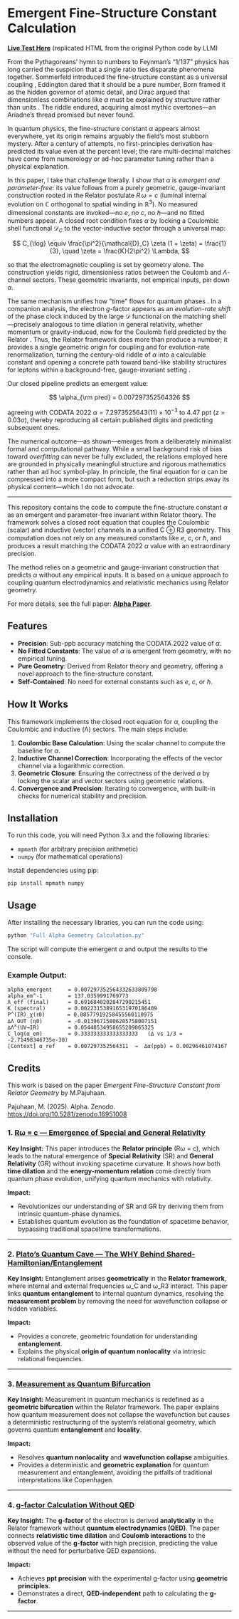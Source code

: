 # Emergent Fine-Structure Constant Calculation


 [**Live Test Here**](https://pajuhaan.github.io/AlphaEmergent/) (replicated HTML from the original Python code by LLM)

From the Pythagoreans’ hymn to numbers to Feynman’s “1/137” physics has long carried the suspicion that a single ratio ties disparate phenomena together. Sommerfeld introduced the fine-structure constant as a universal coupling , Eddington dared that it should be a pure number, Born framed it as the hidden governor of atomic detail, and Dirac argued that dimensionless combinations like $\alpha$ must be explained by structure rather than units . The riddle endured, acquiring almost mythic overtones—an Ariadne’s thread promised but never found.

In quantum physics, the fine-structure constant $\alpha$ appears almost everywhere, yet its origin remains arguably the field’s most stubborn mystery. After a century of attempts, no first-principles derivation has predicted its value even at the percent level; the rare multi-decimal matches have come from numerology or ad-hoc parameter tuning rather than a physical explanation.

In this paper, I take that challenge literally. I show that $\alpha$ is *emergent and parameter-free*: its value follows from a purely geometric, gauge-invariant construction rooted in the Relator postulate $R\, \omega = c$ (luminal internal evolution on $\mathbb{C}$ orthogonal to spatial winding in $\mathbb{R}^3$). No measured dimensional constants are invoked—no $e$, no $c$, no $\hbar$—and no fitted numbers appear. A closed root condition fixes $\alpha$ by locking a Coulombic shell functional $\mathcal{D}_C$ to the vector-inductive sector through a universal map:

$$
C_{\log} \equiv \frac{\pi^2}{\mathcal{D}_C} \zeta (1 + \zeta) = \frac{1}{3}, \quad \zeta = \frac{K}{2\pi^2} \Lambda,
$$

so that the electromagnetic coupling is set by geometry alone. The construction yields rigid, dimensionless ratios between the Coulomb and $\Lambda$-channel sectors. These geometric invariants, not empirical inputs, pin down $\alpha$.

The same mechanism unifies how "time" flows for quantum phases . In a companion analysis, the electron $g$-factor appears as an *evolution-rate shift* of the phase clock induced by the large $\mathcal{D}$ functional on the matching shell—precisely analogous to time dilation in general relativity, whether momentum or gravity-induced, now for the Coulomb field predicted by the Relator  . Thus, the Relator framework does more than produce a number; it provides a single geometric origin for coupling and for evolution-rate renormalization, turning the century-old riddle of $\alpha$ into a calculable constant and opening a concrete path toward band-like stability structures for leptons within a background-free, gauge-invariant setting .

Our closed pipeline predicts an emergent value:

$$
\alpha_{\rm pred} = 0.007297352564326
$$

agreeing with CODATA 2022 $\alpha = 7.2973525643(11) \times 10^{-3}$ to $4.47$ ppt ($z = 0.03 \sigma$), thereby reproducing all certain published digits and predicting subsequent ones.

The numerical outcome—as shown—emerges from a deliberately minimalist formal and computational pathway. While a small background risk of bias toward *overfitting* can never be fully excluded, the relations employed here are grounded in physically meaningful structure and rigorous mathematics rather than ad hoc symbol-play. In principle, the final equation for $\alpha$ can be compressed into a more compact form, but such a reduction strips away its physical content—which I do not advocate.

---


This repository contains the code to compute the fine-structure constant $\alpha$ as an emergent and parameter-free invariant within Relator theory. The framework solves a closed root equation that couples the Coulombic (scalar) and inductive (vector) channels in a unified C ⊕ R3 geometry. This computation does not rely on any measured constants like $e$, $c$, or $\hbar$, and produces a result matching the CODATA 2022 $\alpha$ value with an extraordinary precision.

The method relies on a geometric and gauge-invariant construction that predicts $\alpha$ without any empirical inputs. It is based on a unique approach to coupling quantum electrodynamics and relativistic mechanics using Relator geometry.

For more details, see the full paper: [**Alpha Paper**](https://zenodo.org/records/16944533).

## Features

* **Precision**: Sub-ppb accuracy matching the CODATA 2022 value of $\alpha$.
* **No Fitted Constants**: The value of $\alpha$ is emergent from geometry, with no empirical tuning.
* **Pure Geometry**: Derived from Relator theory and geometry, offering a novel approach to the fine-structure constant.
* **Self-Contained**: No need for external constants such as $e$, $c$, or $\hbar$.

## How It Works

This framework implements the closed root equation for $\alpha$, coupling the Coulombic and inductive (Λ) sectors. The main steps include:

1. **Coulombic Base Calculation**: Using the scalar channel to compute the baseline for $\alpha$.
2. **Inductive Channel Correction**: Incorporating the effects of the vector channel via a logarithmic correction.
3. **Geometric Closure**: Ensuring the correctness of the derived $\alpha$ by locking the scalar and vector sectors using geometric relations.
4. **Convergence and Precision**: Iterating to convergence, with built-in checks for numerical stability and precision.

## Installation

To run this code, you will need Python 3.x and the following libraries:

* `mpmath` (for arbitrary precision arithmetic)
* `numpy` (for mathematical operations)

Install dependencies using pip:

```
pip install mpmath numpy
```

## Usage

After installing the necessary libraries, you can run the code using:

```bash
python "Full Alpha Geometry Calculation.py"
```

The script will compute the emergent $\alpha$ and output the results to the console.


### Example Output:

```
alpha_emergent     = 0.007297352564332633809798
alpha_em^-1        = 137.0359991769773
Λ_eff (final)      = 0.6916840202847290215451
K (spectral)       = 0.002231538916531970186409
P^(IR)_χ(ℓ0)       = 0.08577919258455560110975
∆Λ_OUT (η0)        = -0.01396715806205758007151
∆Λ^(UV→IR)         = 0.05448534958655209065325
C_log(α_em)        = 0.333333333333333333   (∆ vs 1/3 = -2.71498346735e-30)
[Context] α_ref    = 0.007297352564311  →  ∆α(ppb) = 0.00296461074167
```


## Credits

This work is based on the paper *Emergent Fine-Structure Constant from Relator Geometry* by M.Pajuhaan.

Pajuhaan, M. (2025). Alpha. Zenodo. https://doi.org/10.5281/zenodo.16951008



### 1. **[Rω = c — Emergence of Special and General Relativity](https://zenodo.org/records/16779813)**
**Key Insight:**
This paper introduces the **Relator principle** (Rω = c), which leads to the natural emergence of **Special Relativity** (SR) and **General Relativity** (GR) without invoking spacetime curvature. It shows how both **time dilation** and the **energy-momentum relation** come directly from quantum phase evolution, unifying quantum mechanics with relativity. 

**Impact:**
- Revolutionizes our understanding of SR and GR by deriving them from intrinsic quantum-phase dynamics.
- Establishes quantum evolution as the foundation of spacetime behavior, bypassing traditional spacetime transformations.

---

### 2. **[Plato’s Quantum Cave — The WHY Behind Shared-Hamiltonian/Entanglement](https://zenodo.org/records/16779805)**
**Key Insight:**
Entanglement arises **geometrically** in the **Relator framework**, where internal and external frequencies ω_C and ω_R3 interact. This paper links **quantum entanglement** to internal quantum dynamics, resolving the **measurement problem** by removing the need for wavefunction collapse or hidden variables.

**Impact:**
- Provides a concrete, geometric foundation for understanding **entanglement**.
- Explains the physical **origin of quantum nonlocality** via intrinsic relational frequencies.

---

### 3. **[Measurement as Quantum Bifurcation](https://zenodo.org/records/16779903)**
**Key Insight:**
Measurement in quantum mechanics is redefined as a **geometric bifurcation** within the Relator framework. The paper explains how quantum measurement does not collapse the wavefunction but causes a deterministic restructuring of the system’s relational geometry, which governs quantum **entanglement** and **locality**.

**Impact:**
- Resolves **quantum nonlocality** and **wavefunction collapse** ambiguities.
- Provides a deterministic and **geometric explanation** for quantum measurement and entanglement, avoiding the pitfalls of traditional interpretations like Copenhagen.

---

### 4. **[g-factor Calculation Without QED](https://zenodo.org/records/16810381)**
**Key Insight:**
The **g-factor** of the electron is derived **analytically** in the Relator framework without **quantum electrodynamics (QED)**. The paper connects **relativistic time dilation** and **Coulomb interactions** to the observed value of the **g-factor** with high precision, predicting the value without the need for perturbative QED expansions.

**Impact:**
- Achieves **ppt precision** with the experimental g-factor using **geometric principles**.
- Demonstrates a direct, **QED-independent** path to calculating the **g-factor**.

---
